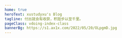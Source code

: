 ```yaml
---
home: true
heroText: xustudyxu's Blog
tagline: 付出就会有收获，积跬步以至千里。
pageClass: vdoing-index-class
bannerBg: https://s1.ax1x.com/2022/05/20/OLpgmD.jpg
---
```


<ClientOnly>
  <WebInfo />
 <IndexBigImg />
</ClientOnly>



